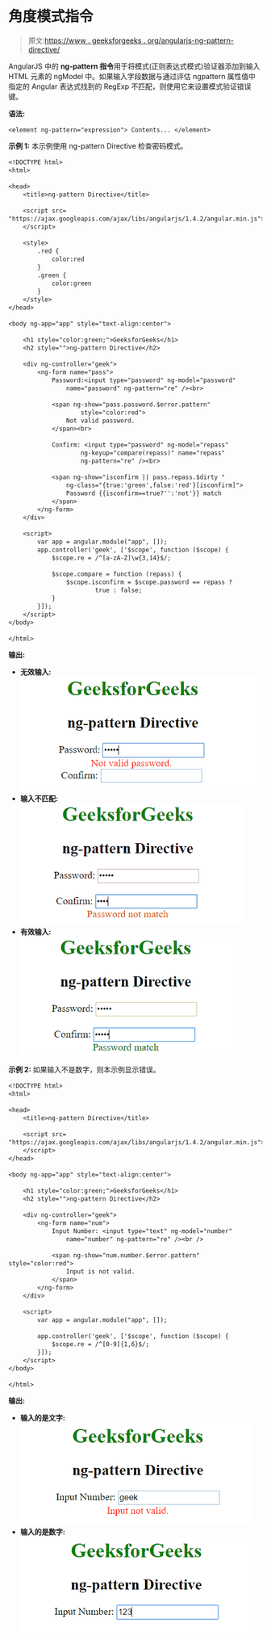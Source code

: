 # 角度模式指令

> 原文:[https://www . geeksforgeeks . org/angularjs-ng-pattern-directive/](https://www.geeksforgeeks.org/angularjs-ng-pattern-directive/)

AngularJS 中的 **ng-pattern 指令**用于将模式(正则表达式模式)验证器添加到输入 HTML 元素的 ngModel 中。如果输入字段数据与通过评估 ngpattern 属性值中指定的 Angular 表达式找到的 RegExp 不匹配，则使用它来设置模式验证错误键。

**语法:**

```
<element ng-pattern="expression"> Contents... </element>
```

**示例 1:** 本示例使用 ng-pattern Directive 检查密码模式。

```
<!DOCTYPE html>
<html>

<head>
    <title>ng-pattern Directive</title>

    <script src=
"https://ajax.googleapis.com/ajax/libs/angularjs/1.4.2/angular.min.js">
    </script> 

    <style>
        .red {
            color:red
        }
        .green {
            color:green
        }
    </style>
</head>

<body ng-app="app" style="text-align:center">

    <h1 style="color:green;">GeeksforGeeks</h1>
    <h2 style="">ng-pattern Directive</h2>

    <div ng-controller="geek">
        <ng-form name="pass">
            Password:<input type="password" ng-model="password"
                name="password" ng-pattern="re" /><br>

            <span ng-show="pass.password.$error.pattern" 
                    style="color:red">
                Not valid password.
            </span><br>

            Confirm: <input type="password" ng-model="repass"
                    ng-keyup="compare(repass)" name="repass"
                    ng-pattern="re" /><br>

            <span ng-show="isconfirm || pass.repass.$dirty "
                ng-class="{true:'green',false:'red'}[isconfirm]">
                Password {{isconfirm==true?'':'not'}} match
            </span>
        </ng-form>
    </div>

    <script>
        var app = angular.module("app", []);
        app.controller('geek', ['$scope', function ($scope) {
            $scope.re = /^[a-zA-Z]\w{3,14}$/;

            $scope.compare = function (repass) {
                $scope.isconfirm = $scope.password == repass ?
                        true : false;
            }
        }]);
    </script>
</body>

</html>                    
```

**输出:**

*   **无效输入:**
    ![ngpattern](img/141ec90cb9de583a8a59bb3d5bc6c9e6.png)
*   **输入不匹配:**
    ![ngpattern](img/827667ff8e1ff4927b131cf6471df7eb.png)
*   **有效输入:**
    ![ngpattern](img/51e24c8f8a9f3d2fc29119862acab688.png)

**示例 2:** 如果输入不是数字，则本示例显示错误。

```
<!DOCTYPE html>
<html>

<head>
    <title>ng-pattern Directive</title>

    <script src=
"https://ajax.googleapis.com/ajax/libs/angularjs/1.4.2/angular.min.js">
    </script> 
</head>

<body ng-app="app" style="text-align:center">

    <h1 style="color:green;">GeeksforGeeks</h1>
    <h2 style="">ng-pattern Directive</h2>

    <div ng-controller="geek">
        <ng-form name="num">
            Input Number: <input type="text" ng-model="number"
                name="number" ng-pattern="re" /><br />

            <span ng-show="num.number.$error.pattern" style="color:red">
                Input is not valid.
            </span>
        </ng-form>
    </div>

    <script>
        var app = angular.module("app", []);

        app.controller('geek', ['$scope', function ($scope) {
            $scope.re = /^[0-9]{1,6}$/;
        }]);
    </script>
</body>

</html>                    
```

**输出:**

*   **输入的是文字:**
    ![ngpattern](img/40688dc171e3b0454e7b4bbfc99e744c.png)
*   **输入的是数字:**
    ![ngpattern](img/31183a6a0d8333954631121b58b6087c.png)